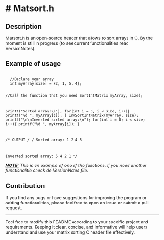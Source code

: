 <h1> # Matsort.h </h1>
<h2>Description</h2>
Matsort.h is an open-source header that allows to sort arrays in C. By the moment
is still in progress (to see current functionalities read VersionNotes).
<h2>Example of usage</h2>

<code>
  //Declare your array
  int myArray[size] = {2, 1, 5, 4};
  
  //Call the function that you need
  SortIntMatrix(myArray, size);
  
  printf("Sorted array:\n");
  for(int i = 0; i < size; i++){
    printf("%d ", myArray[i]);
  }
  InvSortIntMatrix(myArray, size);
  printf("\n\nInverted sorted array:\n");
  for(int i = 0; i < size; i++){
    printf("%d ", myArray[i]);
  }

  /* OUTPUT */
  /*
  Sorted array:
  1 2 4 5

  Inverted sorted array:
  5 4 2 1
  */
</code>

<p><b><u><i>NOTE:</u></b> This is an example of one of the functions. If you need another functionalitie check de VersionNotes file.</i></p>

<h2>Contribution</h2>
If you find any bugs or have suggestions for improving the program or adding functionalities, please feel free to open an issue or submit a pull request.

<hr>

Feel free to modify this README according to your specific project and requirements. Keeping it clear, concise, and informative will help users understand and use your matrix sorting C header file effectively.
